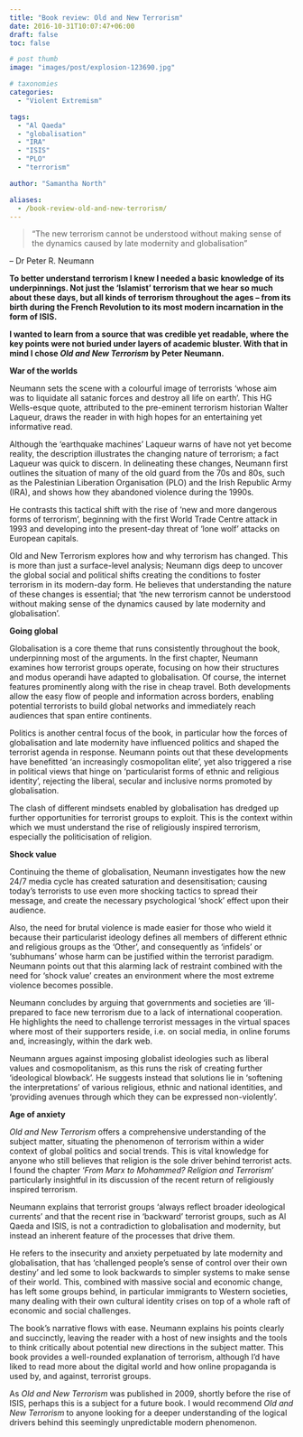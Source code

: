 ```yaml
---
title: "Book review: Old and New Terrorism"
date: 2016-10-31T10:07:47+06:00
draft: false
toc: false

# post thumb
image: "images/post/explosion-123690.jpg"

# taxonomies
categories:
  - "Violent Extremism"

tags:
  - "Al Qaeda"
  - "globalisation"
  - "IRA"
  - "ISIS"
  - "PLO"
  - "terrorism"

author: "Samantha North"

aliases:
  - /book-review-old-and-new-terrorism/
---
```


> “The new terrorism cannot be understood without making sense of the dynamics caused by late modernity and globalisation”

– Dr Peter R. Neumann

**To better understand terrorism I knew I needed a basic knowledge of its underpinnings. Not just the ‘Islamist’ terrorism that we hear so much about these days, but all kinds of terrorism throughout the ages – from its birth during the French Revolution to its most modern incarnation in the form of ISIS.**

**I wanted to learn from a source that was credible yet readable, where the key points were not buried under layers of academic bluster. With that in mind I chose _Old and New Terrorism_ by Peter Neumann.**

**War of the worlds**

Neumann sets the scene with a colourful image of terrorists ‘whose aim was to liquidate all satanic forces and destroy all life on earth’. This HG Wells-esque quote, attributed to the pre-eminent terrorism historian Walter Laqueur, draws the reader in with high hopes for an entertaining yet informative read.

Although the ‘earthquake machines’ Laqueur warns of have not yet become reality, the description illustrates the changing nature of terrorism; a fact Laqueur was quick to discern. In delineating these changes, Neumann first outlines the situation of many of the old guard from the 70s and 80s, such as the Palestinian Liberation Organisation (PLO) and the Irish Republic Army (IRA), and shows how they abandoned violence during the 1990s.

He contrasts this tactical shift with the rise of ‘new and more dangerous forms of terrorism’, beginning with the first World Trade Centre attack in 1993 and developing into the present-day threat of ‘lone wolf’ attacks on European capitals.

Old and New Terrorism explores how and why terrorism has changed. This is more than just a surface-level analysis; Neumann digs deep to uncover the global social and political shifts creating the conditions to foster terrorism in its modern-day form. He believes that understanding the nature of these changes is essential; that ‘the new terrorism cannot be understood without making sense of the dynamics caused by late modernity and globalisation’.

**Going global**

Globalisation is a core theme that runs consistently throughout the book, underpinning most of the arguments. In the first chapter, Neumann examines how terrorist groups operate, focusing on how their structures and modus operandi have adapted to globalisation. Of course, the internet features prominently along with the rise in cheap travel. Both developments allow the easy flow of people and information across borders, enabling potential terrorists to build global networks and immediately reach audiences that span entire continents.

Politics is another central focus of the book, in particular how the forces of globalisation and late modernity have influenced politics and shaped the terrorist agenda in response. Neumann points out that these developments have benefitted ‘an increasingly cosmopolitan elite’, yet also triggered a rise in political views that hinge on ‘particularist forms of ethnic and religious identity’, rejecting the liberal, secular and inclusive norms promoted by globalisation.

The clash of different mindsets enabled by globalisation has dredged up further opportunities for terrorist groups to exploit. This is the context within which we must understand the rise of religiously inspired terrorism, especially the politicisation of religion.

**Shock value**

Continuing the theme of globalisation, Neumann investigates how the new 24/7 media cycle has created saturation and desensitisation; causing today’s terrorists to use even more shocking tactics to spread their message, and create the necessary psychological ‘shock’ effect upon their audience.

Also, the need for brutal violence is made easier for those who wield it because their particularist ideology defines all members of different ethnic and religious groups as the ‘Other’, and consequently as ‘infidels’ or ‘subhumans’ whose harm can be justified within the terrorist paradigm. Neumann points out that this alarming lack of restraint combined with the need for ‘shock value’ creates an environment where the most extreme violence becomes possible.

Neumann concludes by arguing that governments and societies are ‘ill-prepared to face new terrorism due to a lack of international cooperation. He highlights the need to challenge terrorist messages in the virtual spaces where most of their supporters reside, i.e. on social media, in online forums and, increasingly, within the dark web.

Neumann argues against imposing globalist ideologies such as liberal values and cosmopolitanism, as this runs the risk of creating further ‘ideological blowback’. He suggests instead that solutions lie in ‘softening the interpretations’ of various religious, ethnic and national identities, and ‘providing avenues through which they can be expressed non-violently’.

**Age of anxiety**

_Old and New Terrorism_ offers a comprehensive understanding of the subject matter, situating the phenomenon of terrorism within a wider context of global politics and social trends. This is vital knowledge for anyone who still believes that religion is the sole driver behind terrorist acts. I found the chapter ‘_From Marx to Mohammed? Religion and Terrorism_’ particularly insightful in its discussion of the recent return of religiously inspired terrorism.

Neumann explains that terrorist groups ‘always reflect broader ideological currents’ and that the recent rise in ‘backward’ terrorist groups, such as Al Qaeda and ISIS, is not a contradiction to globalisation and modernity, but instead an inherent feature of the processes that drive them.

He refers to the insecurity and anxiety perpetuated by late modernity and globalisation, that has ‘challenged people’s sense of control over their own destiny’ and led some to look backwards to simpler systems to make sense of their world. This, combined with massive social and economic change, has left some groups behind, in particular immigrants to Western societies, many dealing with their own cultural identity crises on top of a whole raft of economic and social challenges.

The book’s narrative flows with ease. Neumann explains his points  clearly and succinctly, leaving the reader with a host of new insights and the tools to think critically about potential new directions in the subject matter. This book provides a well-rounded explanation of terrorism, although I’d have liked to read more about the digital world and how online propaganda is used by, and against, terrorist groups.

As _Old and New Terrorism_ was published in 2009, shortly before the rise of ISIS, perhaps this is a subject for a future book. I would recommend _Old and New Terrorism_ to anyone looking for a deeper understanding of the logical drivers behind this seemingly unpredictable modern phenomenon.